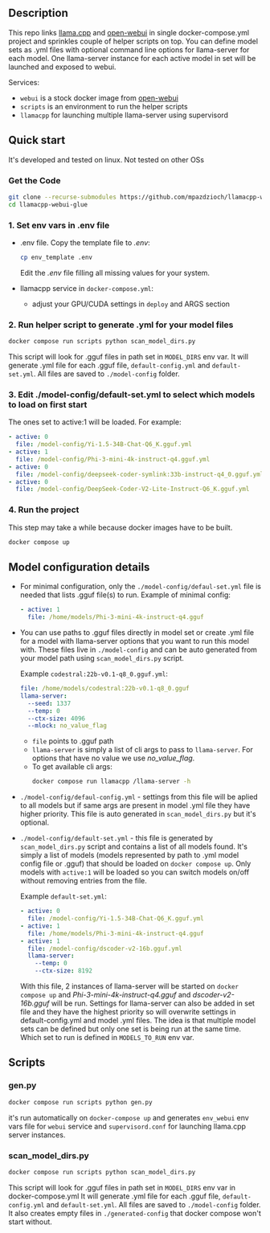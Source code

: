 ## Description

This repo links [llama.cpp](https://github.com/ggerganov/llama.cpp) and [open-webui](https://github.com/open-webui/open-webui) in single docker-compose.yml project and sprinkles couple of helper scripts on top. 
You can define model sets as .yml files with optional command line options for llama-server for each model. One llama-server instance for each active model in set will be launched and exposed to webui.

Services:

- `webui` is a stock docker image from [open-webui](https://github.com/open-webui/open-webui)
- `scripts` is an environment to run the helper scripts
- `llamacpp` for launching multiple llama-server using supervisord

## Quick start

It's developed and tested on linux. Not tested on other OSs

### Get the Code

```bash
git clone --recurse-submodules https://github.com/mpazdzioch/llamacpp-webui-glue.git
cd llamacpp-webui-glue
```

### 1. Set env vars in .env file

- .env file. Copy the template file to *.env*: 
  ```bash
  cp env_template .env
  ```
  Edit the *.env* file filling all missing values for your system.

- llamacpp service in `docker-compose.yml`:
  - adjust your GPU/CUDA settings in `deploy` and ARGS section

### 2. Run helper script to generate .yml for your model files
```bash
docker compose run scripts python scan_model_dirs.py
```

This script will look for .gguf files in path set in `MODEL_DIRS` env var.
It will generate .yml file for each .gguf file, `default-config.yml` and `default-set.yml`. All files are saved to `./model-config` folder.

### 3. Edit ./model-config/default-set.yml to select which models to load on first start
The ones set to active:1 will be loaded.
For example:
```yaml
- active: 0
  file: /model-config/Yi-1.5-34B-Chat-Q6_K.gguf.yml
- active: 1
  file: /model-config/Phi-3-mini-4k-instruct-q4.gguf.yml
- active: 0
  file: /model-config/deepseek-coder-symlink:33b-instruct-q4_0.gguf.yml
- active: 0
  file: /model-config/DeepSeek-Coder-V2-Lite-Instruct-Q6_K.gguf.yml
```

### 4. Run the project
This step may take a while because docker images have to be built.
```bash
docker compose up
```



## Model configuration details

- For minimal configuration, only the `./model-config/defaul-set.yml` file is needed that lists .gguf file(s) to run.
  Example of minimal config:
  ```yaml
  - active: 1
    file: /home/models/Phi-3-mini-4k-instruct-q4.gguf
  ```
- You can use paths to .gguf files directly in model set or create .yml file for a model with llama-server options that you want to run this model with. These files live in `./model-config` and can be auto generated from your model path using `scan_model_dirs.py` script. 

  Example `codestral:22b-v0.1-q8_0.gguf.yml`:
  ```yaml
  file: /home/models/codestral:22b-v0.1-q8_0.gguf
  llama-server:
    --seed: 1337
    --temp: 0
    --ctx-size: 4096
    --mlock: no_value_flag
  ```
  - `file` points to .gguf path
  - `llama-server` is simply a list of cli args to pass to `llama-server`. For options that have no value we use *no_value_flag*. 
  - To get available cli args: 
    ```bash
    docker compose run llamacpp /llama-server -h
    ```

- `./model-config/defaul-config.yml` - settings from this file will be aplied to all models but if same args are present in model .yml file they have higher priority. This file is auto generated in `scan_model_dirs.py` but it's optional.

- `./model-config/default-set.yml` - this file is generated by `scan_model_dirs.py` script and contains a list of all models found. It's simply a list of models (models represented by path to .yml model config file or .gguf) that should be loaded on `docker compose up`. Only models with `active:1` will be loaded so you can switch models on/off without removing entries from the file.

  Example `default-set.yml`:
  ```yaml
  - active: 0
    file: /model-config/Yi-1.5-34B-Chat-Q6_K.gguf.yml
  - active: 1
    file: /home/models/Phi-3-mini-4k-instruct-q4.gguf
  - active: 1
    file: /model-config/dscoder-v2-16b.gguf.yml
    llama-server:
      --temp: 0
      --ctx-size: 8192
  ```
  With this file, 2 instances of llama-server will be started on `docker compose up` and *Phi-3-mini-4k-instruct-q4.gguf* and *dscoder-v2-16b.gguf* will be run. Settings for llama-server can also be added in set file and they have the highest priority so will overwrite settings in default-config.yml and model .yml files.
  The idea is that multiple model sets can be defined but only one set is being run at the same time. Which set to run is defined in `MODELS_TO_RUN` env var.


## Scripts

### gen.py
```bash
docker compose run scripts python gen.py
```
it's run automatically on `docker-compose up` and generates `env_webui` env vars file for `webui` service and `supervisord.conf` for launching llama.cpp server instances.

### scan_model_dirs.py
```bash
docker compose run scripts python scan_model_dirs.py
```
This script will look for .gguf files in path set in `MODEL_DIRS` env var in docker-compose.yml
It will generate .yml file for each .gguf file, `default-config.yml` and `default-set.yml`. All files are saved to `./model-config` folder.
It also creates empty files in `./generated-config` that docker compose won't start without.